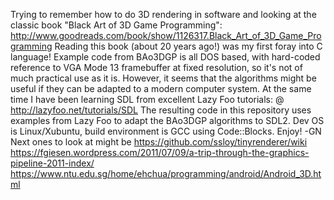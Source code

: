 Trying to remember how to do 3D rendering in software and looking
 at the classic book "Black Art of 3D Game Programming": 
  http://www.goodreads.com/book/show/1126317.Black_Art_of_3D_Game_Programming
Reading this book (about 20 years ago!) was my first foray into C language!
Example code from BAo3DGP is all DOS based, with hard-coded reference to
VGA Mode 13 framebuffer at fixed resolution, so it's not of much practical 
use as it is. However, it seems that the algorithms might be useful if they can 
be adapted to a modern computer system. At the same time I have been learning SDL
from excellent Lazy Foo tutorials:
 @ http://lazyfoo.net/tutorials/SDL
The resulting code in this repository uses examples from Lazy Foo to adapt 
the BAo3DGP algorithms to SDL2. Dev OS is Linux/Xubuntu, build environment
is GCC using Code::Blocks. Enjoy! -GN
Next ones to look at might be 
 https://github.com/ssloy/tinyrenderer/wiki
 https://fgiesen.wordpress.com/2011/07/09/a-trip-through-the-graphics-pipeline-2011-index/ 
 https://www.ntu.edu.sg/home/ehchua/programming/android/Android_3D.html
